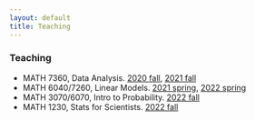 ```yaml
---
layout: default
title: Teaching
---
```


### Teaching

* MATH 7360, Data Analysis. [2020 fall](https://tulane-math7360.github.io/), [2021 fall](https://tulane-math-7360-2021.github.io/index.html)
* MATH 6040/7260, Linear Models. [2021 spring](https://tulane-math-7260-2021.github.io/), [2022 spring](https://tulane-math-7260-2022.github.io/)
* MATH 3070/6070, Intro to Probability. [2022 fall](https://tulane-math-3070-2022.github.io/)
* MATH 1230, Stats for Scientists. [2022 fall](https://tulane.instructure.com/courses/2255170)